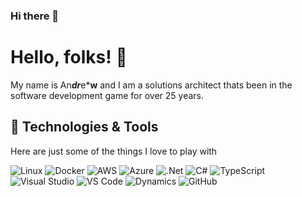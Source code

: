 ### Hi there 👋

<!--
**drwharris/drwharris** is a ✨ _special_ ✨ repository because its `README.md` (this file) appears on your GitHub profile.

Here are some ideas to get you started:

- 🔭 I’m currently working on ...
- 🌱 I’m currently learning ...
- 👯 I’m looking to collaborate on ...
- 🤔 I’m looking for help with ...
- 💬 Ask me about ...
- 📫 How to reach me: ...
- 😄 Pronouns: ...
- ⚡ Fun fact: ...
-->

# Hello, folks! 👋
My name is An***dr***e***w** and I am a solutions architect thats been in the software development game for over 25 years.

## 🔧 Technologies & Tools
Here are just some of the things I love to play with

![Linux](https://img.shields.io/badge/OS-Linux-informational?style=plastic&logo=linux&logoColor=white&color=#FCC624)
![Docker](https://img.shields.io/badge/Tools-Docker-informational?style=plastic&logo=docker&logoColor=white&color=#2496ED)
![AWS](https://img.shields.io/badge/Platform-AWS-informational?style=plastic&logo=amazonaws&logoColor=white&color=#232F3E)
![Azure](https://img.shields.io/badge/Platform-Azure-informational?style=plastic&logo=microsoftazure&logoColor=white&color=#0078D4)
![.Net](https://img.shields.io/badge/Tools-.Net-informational?style=plastic&logo=dotnet&logoColor=white&color=#512BD4)
![C#](https://img.shields.io/badge/Languages-C%23-informational?style=plastic&logo=csharp&logoColor=white&color=#512BD4)
![TypeScript](https://img.shields.io/badge/Languages-TypeScript-informational?style=plastic&logo=typescript)
![Visual Studio](https://img.shields.io/badge/Tools-Visual%20Studio-informational?style=plastic&logo=visualstudio&logoColor=white&color=#5C2D91)
![VS Code](https://img.shields.io/badge/Tools-VS%20Code-informational?style=plastic&logo=visualstudiocode&logoColor=white&color=#007ACC)
![Dynamics](https://img.shields.io/badge/Platform-D365-informational?style=plastic&logo=dynamics365&logoColor=white&color=#0B53CE)
![GitHub](https://img.shields.io/badge/Platform-GitHub-informational?style=plastic&logo=github&logoColor=#181717&color=#0B53CE)
